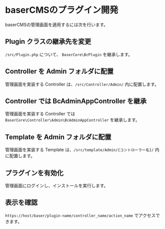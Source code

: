 # baserCMSのプラグイン開発

baserCMSの管理画面を適用するには次を行います。

## Plugin クラスの継承先を変更

`/src/Plugin.php` について、 `BaserCore\BcPlugin` を継承します。

## Controller を Admin フォルダに配置

管理画面を実装する Controller は、`/src/Controller/Admin/`  内に配置します。

## Controller では BcAdminAppController を継承

管理画面を実装する Controller では `BaserCore\Controller\Admin\BcAdminAppController` を継承します。

## Template を Admin フォルダに配置

管理画面を実装する Template は、`/src/template/Admin/{コントローラー名}/` 内に配置します。

## プラグインを有効化

管理画面にログインし、インストールを実行します。

## 表示を確認

`https://host/baser/plugin-name/controller_name/action_name` でアクセスできます。

